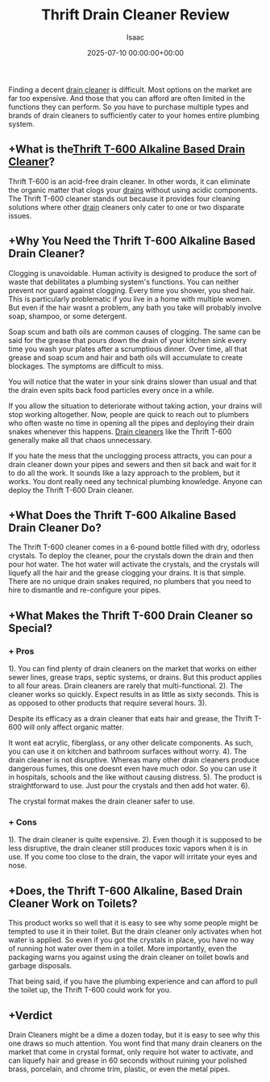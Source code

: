 ﻿---
title: Thrift Drain Cleaner Review
description: Finding a decent drain cleaner is difficult. Most options on the market are far too expensive. And those that you can afford are often limited in the...
slug: /thrift-drain-cleaner-review/
date: 2025-07-10 00:00:00+00:00
lastmod: 2025-07-10 00:00:00+03:00
author: Isaac
categories:
- Drains
- Product Reviews
tags:
- drains
- thrift
- drain
layout: post
---

Finding a decent [drain cleaner](https://pestpolicy.com/best-drain-cleaner//) is difficult. Most options on the market are far too expensive. And those that you can afford are often limited in the functions they can perform. So you have to purchase multiple types and brands of drain cleaners to sufficiently cater to your homes entire plumbing system.

##  +What is the[Thrift T-600 Alkaline Based Drain Cleaner](https://www.amazon.com/THRIFT-T-600-Alkaline-Granular-Cleaner/dp/B00E1N09JO?&linkCode=ll1&tag=p-policy-20&linkId=2b4aec92d6fd01239eb8ccd0c93edf67&language=en_US&ref_=as_li_ss_tl)?

Thrift T-600 is an acid-free drain cleaner. In other words, it can eliminate the organic matter that clogs your [drains](https://pestpolicy.com/best-drain-cleaner/) without using acidic components. The Thrift T-600 cleaner stands out because it provides four cleaning solutions where other [drain](https://pestpolicy.com/best-drain-snakes/) cleaners only cater to one or two disparate issues.

##  +Why You Need the Thrift T-600 Alkaline Based Drain Cleaner?

Clogging is unavoidable. Human activity is designed to produce the sort of waste that debilitates a plumbing system's functions. You can neither prevent nor guard against clogging. Every time you shower, you shed hair. This is particularly problematic if you live in a home with multiple women. But even if the hair wasnt a problem, any bath you take will probably involve soap, shampoo, or some detergent.

Soap scum and bath oils are common causes of clogging. The same can be said for the grease that pours down the drain of your kitchen sink every time you wash your plates after a scrumptious dinner. Over time, all that grease and soap scum and hair and bath oils will accumulate to create blockages. The symptoms are difficult to miss.

You will notice that the water in your sink drains slower than usual and that the drain even spits back food particles every once in a while.

If you allow the situation to deteriorate without taking action, your drains will stop working altogether. Now, people are quick to reach out to plumbers who often waste no time in opening all the pipes and deploying their drain snakes whenever this happens. [Drain cleaners](https://pestpolicy.com/how-drain-cleaners-work/) like the Thrift T-600 generally make all that chaos unnecessary.

If you hate the mess that the unclogging process attracts, you can pour a drain cleaner down your pipes and sewers and then sit back and wait for it to do all the work. It sounds like a lazy approach to the problem, but it works. You dont really need any technical plumbing knowledge. Anyone can deploy the Thrift T-600 Drain cleaner.

##  +What Does the Thrift T-600 Alkaline Based Drain Cleaner Do?

The Thrift T-600 cleaner comes in a 6-pound bottle filled with dry, odorless crystals. To deploy the cleaner, pour the crystals down the drain and then pour hot water. The hot water will activate the crystals, and the crystals will liquefy all the hair and the grease clogging your drains. It is that simple. There are no unique drain snakes required, no plumbers that you need to hire to dismantle and re-configure your pipes.

##  +What Makes the Thrift T-600 Drain Cleaner so Special?

###  + Pros

1). You can find plenty of drain cleaners on the market that works on either sewer lines, grease traps, septic systems, or drains. But this product applies to all four areas. Drain cleaners are rarely that multi-functional. 2). The cleaner works so quickly. Expect results in as little as sixty seconds. This is as opposed to other products that require several hours. 3).

Despite its efficacy as a drain cleaner that eats hair and grease, the Thrift T-600 will only affect organic matter.

It wont eat acrylic, fiberglass, or any other delicate components. As such, you can use it on kitchen and bathroom surfaces without worry. 4). The drain cleaner is not disruptive. Whereas many other drain cleaners produce dangerous fumes, this one doesnt even have much odor. So you can use it in hospitals, schools and the like without causing distress. 5). The product is straightforward to use. Just pour the crystals and then add hot water. 6).

The crystal format makes the drain cleaner safer to use.

###  + Cons

1). The drain cleaner is quite expensive. 2). Even though it is supposed to be less disruptive, the drain cleaner still produces toxic vapors when it is in use. If you come too close to the drain, the vapor will irritate your eyes and nose.

##  +Does, the Thrift T-600 Alkaline, Based Drain Cleaner Work on Toilets?

This product works so well that it is easy to see why some people might be tempted to use it in their toilet. But the drain cleaner only activates when hot water is applied. So even if you got the crystals in place, you have no way of running hot water over them in a toilet. More importantly, even the packaging warns you against using the drain cleaner on toilet bowls and garbage disposals.

That being said, if you have the plumbing experience and can afford to pull the toilet up, the Thrift T-600 could work for you.

##  +Verdict

Drain Cleaners might be a dime a dozen today, but it is easy to see why this one draws so much attention. You wont find that many drain cleaners on the market that come in crystal format, only require hot water to activate, and can liquefy hair and grease in 60 seconds without ruining your polished brass, porcelain, and chrome trim, plastic, or even the metal pipes.

